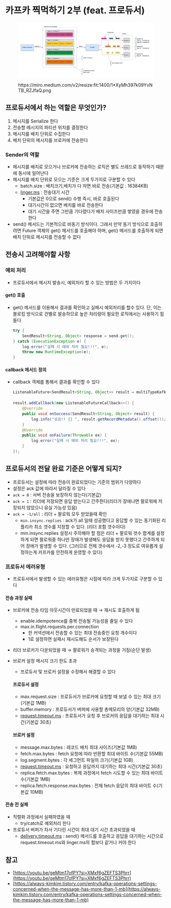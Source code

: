 # 카프카 찍먹하기 2부 (feat. 프로듀서)

<figure><img src="../../.gitbook/assets/1_XyMh397k09YvNTB_RZJfaQ.png" alt=""><figcaption><p>https://miro.medium.com/v2/resize:fit:1400/1*XyMh397k09YvNTB_RZJfaQ.png</p></figcaption></figure>



## 프로듀서에서 하는 역할은 무엇인가?

1. 메시지를 Serialize 한다
2. 전송할 메시지의 파티션 위치를 결정한다
3. 메시지를 배치 단위로 수집한다
4. 배치 단위의 메시지를 브로커에 전송한다



### Sender의 역할

* 메시지를 배치로 모으거나 브로커에 전송하는 로직은 별도 쓰레드로 동작하기 때문에 동시에 일어난다
* 메시지를 배치 단위로 모으는 기준은 크게 두가지로 구분할 수 있다
  * batch.size : 배치크기,배치가 다 차면 바로 전송(기본값 : 16384KB)
  * [linger.ms](http://linger.ms) : 전송대기 시간
    * 기본값은 0으로 send() 수행 즉시, 바로 호출된다
    * 대기시간이 없으면 배치를 바로 전송한다
    * 대기 시간을 주면 그만큼 기다렸다가 배치 사이즈만큼 쌓였을 경우에 전송한다
* send() 메서드는 기본적으로 비동기 방식이다. 그래서 만약 동기 방식으로 호출하려면 Future 객체의 get() 메서드를 호출해야 하며, get() 메서드를 호출하게 되면 배치 단위로 메시지를 전송할 수 없다



## 전송시 고려해야할 사항

### 예외 처리

* 프로듀서에서 메시지 발송시, 예외처리 할 수 있는 방법은 두 가지이다

#### get() 호출

*   get() 메서드를 이용해서 결과를 확인하고 실패시 예외처리를 할수 있다. 단, 이는 블로킹 방식으로 건별로 발송하므로 높은 처리량이 필요한 로직에서는 사용하기 힘들다

    ```java
    try {
        SendResult<String, Object> response = send.get();
    } catch (ExecutionException e) {
        log.error("실패 시 예외 처리 필요!!!", e);
        throw new RuntimeException(e);
    }
    ```

#### callback 메서드 정의

*   callback 객체를 통해서 결과를 확인할 수 있다

    ```java
    ListenableFuture<SendResult<String, Object>> result = multiTypeKafkaTemplate.send(record);

    result.addCallback(new ListenableFutureCallback<>() {
        @Override
        public void onSuccess(SendResult<String, Object> result) {
            log.info("성공!! {} ", result.getRecordMetadata().offset());
        }
        @Override
        public void onFailure(Throwable ex) {
            log.error("실패 시 예외 처리 필요!!!", ex);
        }
    });
    ```





## 프로듀서의 전달 완료 기준은 어떻게 되지?

* 프로듀서는 설정에 따라 전송이 완료되었다는 기준의 범위가 다양하다
* 설정은 ack 값에 따라서 달라질 수 있다
* `ack = 0` : 서버 전송을 보장하지 않는다(기본값)
* `ack = 1` : 리더에 저장되면 응답 받는다고 간주한다(리더가 장애나면 팔로워에 저장되지 않았으니 유실 가능성 있음)
* `ack = -1/all` : 리더 + 팔로워 모두 받았을때 확인
  * `min.insync.replies` : ack가 all 일때 성공했다고 응답할 수 있는 동기화된 리플리카 최소 갯수를 지정할 수 있다. (리더 포함 갯수이다)
  * min.insync.replies 설정시 주의해야 할 점은 리더 + 팔로워 갯수 합계를 설정하게 되면 팔로워중 하나만 장애가 발생해도 응답을 받지 못했다고 간주하게 되어 장애가 발생할 수 있다. (그러므로 전체 갯수에서 -2,-3 정도로 여유롭게 설정하는게 카프카를 안전하게 운영할 수 있다)

### 프로듀서 에러유형

* 프로듀서에서 발생할 수 있는 에러유형은 시점에 따라 크게 두가지로 구분할 수 있다

#### 전송 과정 실패

* 브로커에 전송 타임 아웃시간이 만료되었을 때 → 재시도 호출하게 됨
  * enable.idempotence를 중복 전송될 가능성을 줄일 수 있다
  * max.in.flight.requests.per.connection
    * 한 커넥션에서 전송할 수 있는 최대 전송중인 요청 개수이다
    * 1로 설정하면 실패시 재시도해도 순서가 보장된다
* 리더 브로커가 다운되었을 때 → 팔로워가 승격되는 과정을 거침(순단 발생)
*   브로커 설정 메시지 크기 한도 초과

    * 프로듀서 및 브로커 설정을 수정해서 해결할 수 있다

    #### 프로듀서 설정

    * max.request.size : 프로듀서가 브로커에 요청할 때 보낼 수 있는 최대 크기(기본값 1MB)
    * buffer.memory : 프로듀서가 버퍼에 사용할 총메모리의 양(기본값 32MB)
    * [request.timeout.ms](http://request.timeout.ms) : 프로듀서가 요청 후 브로커의 응답을 대기하는 최대 시간(기본값 30초)

    #### 브로커 설정

    * message.max.bytes : 레코드 배치 최대 사이즈(기본값 1MB)
    * fetch.max.bytes : fetch 요청에 따라 반환할 최대 바이트 수(기본값 55MB)
    * log.segment.bytes : 각 세그먼트 파일의 크기(기본값 1GB)
    * [request.timeout.ms](http://request.timeout.ms) : 요청하고 응답까지 대기하는 최대 시간(기본값 30초)
    * replica.fetch.max.bytes : 복제 과정에서 fetch 시도할 수 있는 최대 바이트 수(기본값 1MB)
    * replica.fetch.response.max.bytes : 전체 fetch 응답의 최대 바이트 수(기본값 10MB)

#### 전송 전 실패

* 직렬화 과정에서 실패하였을 때
  * try/catch로 예외처리 한다
* 프로듀서 버퍼가 차서 기다린 시간이 최대 대기 시간 초과되었을 때
  * [delivery.timeout.ms](http://delivery.timeout.ms) : send() 메서드를 호출하고 응답을 대기하는 시간으로 request.timeout.ms와 linger.ms의 합보다 같거나 커야 한다



## 참고

* [https://youtu.be/geMtm17ofPY?si=XMxf6gZEFTS3Phrr](https://youtu.be/geMtm17ofPY?si=XMxf6gZEFTS3Phrr)
* [https://always-kimkim.tistory.com/entry/kafka-operations-settings-concerned-when-the-message-has-more-than-1-mb](https://always-kimkim.tistory.com/entry/kafka-operations-settings-concerned-when-the-message-has-more-than-1-mb)

